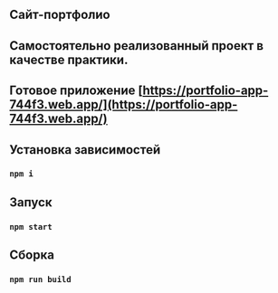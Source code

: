 ## Сайт-портфолио
## Самостоятельно реализованный проект в качестве практики.
## Готовое приложение [https://portfolio-app-744f3.web.app/](https://portfolio-app-744f3.web.app/)
## Установка зависимостей 
### `npm i`
## Запуск
### `npm start`
## Сборка
### `npm run build`

